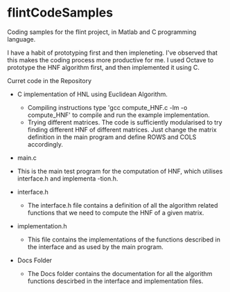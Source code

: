 flintCodeSamples
================

Coding samples for the flint project, in Matlab and C programming language.

I have a habit of prototyping first and then impleneting. I've observed that 
this makes the coding process more productive for me.
I used Octave to prototype the HNF algorithm first, and then implemented it 
using C.

Curret code in the Repository

* C implementation of HNL using Euclidean Algorithm.
  - Compiling instructions
      type 'gcc compute_HNF.c -lm -o compute_HNF' to compile and run the example implementation.
  - Trying different matrices.
      The code is sufficiently modularised to try finding different HNF of different matrices.
      Just change the matrix definition in the main program and define ROWS and COLS accordingly.

* main.c
 - This is the main test program for the computation of HNF, which utilises interface.h and implementa
   -tion.h.

* interface.h
  - The interface.h file contains a definition of all the algorithm related functions that we need to
    compute the HNF of a given matrix.

* implementation.h
  - This file contains the implementations of the functions described in the interface and as used by 
    the main program.

* Docs Folder
  - The Docs folder contains the documentation for all the algorithm functions descirbed in the interface
    and implementation files.


